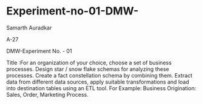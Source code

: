 # Experiment-no-01-DMW-
Samarth Auradkar

A-27

DMW-Experiment No. - 01

Title :For an organization of your choice, choose a set of business processes. Design star / snow flake schemas for analyzing these processes. Create a fact constellation schema by combining them. Extract data from different data sources, apply suitable transformations and load into destination tables using an ETL tool. For Example: Business Origination: Sales, Order, Marketing Process.
